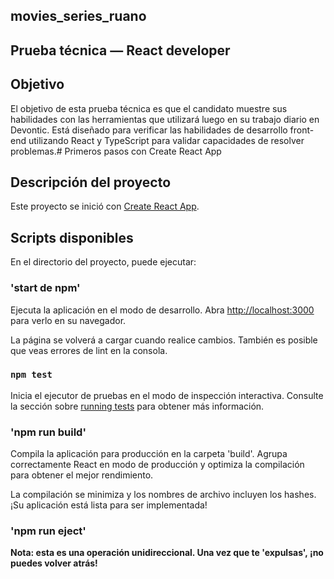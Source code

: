 ## movies_series_ruano
## Prueba técnica — React developer 
## Objetivo 
El objetivo de esta prueba técnica es que el candidato muestre sus habilidades con las herramientas que utilizará luego en su trabajo diario en Devontic. Está diseñado para verificar las habilidades de desarrollo front-end utilizando React y TypeScript para validar capacidades de resolver problemas.# Primeros pasos con Create React App

## Descripción del proyecto
Este proyecto se inició con [Create React App](https://github.com/facebook/create-react-app).

## Scripts disponibles

En el directorio del proyecto, puede ejecutar:

### 'start de npm'

Ejecuta la aplicación en el modo de desarrollo.
Abra [http://localhost:3000](http://localhost:3000) para verlo en su navegador.

La página se volverá a cargar cuando realice cambios.
También es posible que veas errores de lint en la consola.

### `npm test`

Inicia el ejecutor de pruebas en el modo de inspección interactiva.
Consulte la sección sobre [running tests](https://facebook.github.io/create-react-app/docs/running-tests) para obtener más información.

### 'npm run build'

Compila la aplicación para producción en la carpeta 'build'.
Agrupa correctamente React en modo de producción y optimiza la compilación para obtener el mejor rendimiento.

La compilación se minimiza y los nombres de archivo incluyen los hashes.
¡Su aplicación está lista para ser implementada!

### 'npm run eject'

**Nota: esta es una operación unidireccional. Una vez que te 'expulsas', ¡no puedes volver atrás!**
